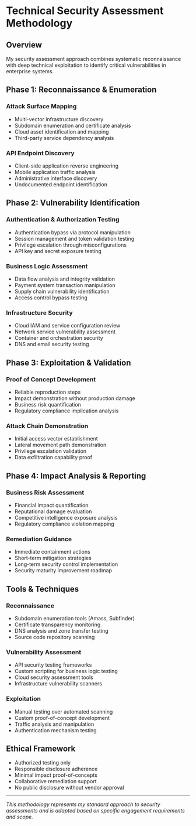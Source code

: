 # Technical Security Assessment Methodology

## Overview
My security assessment approach combines systematic reconnaissance with deep technical exploitation to identify critical vulnerabilities in enterprise systems.

## Phase 1: Reconnaissance & Enumeration

### Attack Surface Mapping
- Multi-vector infrastructure discovery
- Subdomain enumeration and certificate analysis
- Cloud asset identification and mapping
- Third-party service dependency analysis

### API Endpoint Discovery
- Client-side application reverse engineering
- Mobile application traffic analysis
- Administrative interface discovery
- Undocumented endpoint identification

## Phase 2: Vulnerability Identification

### Authentication & Authorization Testing
- Authentication bypass via protocol manipulation
- Session management and token validation testing
- Privilege escalation through misconfigurations
- API key and secret exposure testing

### Business Logic Assessment
- Data flow analysis and integrity validation
- Payment system transaction manipulation
- Supply chain vulnerability identification
- Access control bypass testing

### Infrastructure Security
- Cloud IAM and service configuration review
- Network service vulnerability assessment
- Container and orchestration security
- DNS and email security testing

## Phase 3: Exploitation & Validation

### Proof of Concept Development
- Reliable reproduction steps
- Impact demonstration without production damage
- Business risk quantification
- Regulatory compliance implication analysis

### Attack Chain Demonstration
- Initial access vector establishment
- Lateral movement path demonstration
- Privilege escalation validation
- Data exfiltration capability proof

## Phase 4: Impact Analysis & Reporting

### Business Risk Assessment
- Financial impact quantification
- Reputational damage evaluation
- Competitive intelligence exposure analysis
- Regulatory compliance violation mapping

### Remediation Guidance
- Immediate containment actions
- Short-term mitigation strategies
- Long-term security control implementation
- Security maturity improvement roadmap

## Tools & Techniques

### Reconnaissance
- Subdomain enumeration tools (Amass, Subfinder)
- Certificate transparency monitoring
- DNS analysis and zone transfer testing
- Source code repository scanning

### Vulnerability Assessment
- API security testing frameworks
- Custom scripting for business logic testing
- Cloud security assessment tools
- Infrastructure vulnerability scanners

### Exploitation
- Manual testing over automated scanning
- Custom proof-of-concept development
- Traffic analysis and manipulation
- Authentication mechanism testing

## Ethical Framework

- Authorized testing only
- Responsible disclosure adherence
- Minimal impact proof-of-concepts
- Collaborative remediation support
- No public disclosure without vendor approval

---

*This methodology represents my standard approach to security assessments and is adapted based on specific engagement requirements and scope.*
